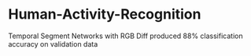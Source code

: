 # Human-Activity-Recognition
Temporal Segment Networks with RGB Diff produced 88% classification accuracy on validation data
